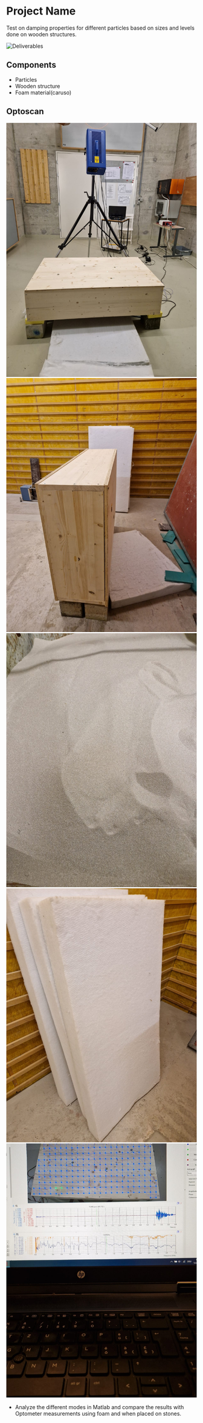 # Project Name

Test on damping properties for different particles based on sizes and levels done on wooden structures.

![Deliverables](/assets/Capture.PNG)

## Components

- Particles 
- Wooden structure
- Foam material(caruso)

## Optoscan
![Optoscan](/assets/1.jpg)
![Optoscan](/assets/WhatsApp%20Image%202024-11-21%20at%2022.27.39(1).jpeg)
![Optoscan](/assets/WhatsApp%20Image%202024-11-21%20at%2022.27.39.jpeg)
![Optoscan](/assets/WhatsApp%20Image%202024-11-21%20at%2022.27.40(1).jpeg)
![Optoscan](/assets/WhatsApp%20Image%202024-11-21%20at%2022.27.40.jpeg)




- Analyze the different modes in Matlab and compare the results with Optometer measurements using foam and when placed on stones.


